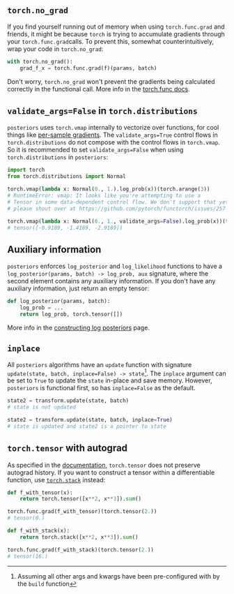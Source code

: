 ## `torch.no_grad`

If you find yourself running out of memory when using `torch.func.grad` and friends,
it might be because `torch` is trying to accumulate gradients through your
`torch.func.grad`calls. To prevent this, somewhat counterintuitively, 
wrap your code in `torch.no_grad`:

```python
with torch.no_grad():
    grad_f_x = torch.func.grad(f)(params, batch)
```

Don't worry, `torch.no_grad` won't prevent the gradients being calculated correctly
in the functional call. More info in the [torch.func docs](https://pytorch.org/docs/stable/generated/torch.func.grad.html).



## `validate_args=False` in `torch.distributions`

`posteriors` uses `torch.vmap` internally to vectorize over functions, for cool things like
[per-sample gradients](https://pytorch.org/tutorials/intermediate/per_sample_grads.html).
The `validate_args=True` control flows in `torch.distributions` do not compose with the 
control flows in `torch.vmap`. So it is recommended to set `validate_args=False` when 
using `torch.distributions` in `posteriors`:

```python
import torch
from torch.distributions import Normal

torch.vmap(lambda x: Normal(0., 1.).log_prob(x))(torch.arange(3))
# RuntimeError: vmap: It looks like you're attempting to use a
# Tensor in some data-dependent control flow. We don't support that yet, 
# please shout over at https://github.com/pytorch/functorch/issues/257 .

torch.vmap(lambda x: Normal(0., 1., validate_args=False).log_prob(x))(torch.arange(3))
# tensor([-0.9189, -1.4189, -2.9189])
```

## Auxiliary information

`posteriors` enforces `log_posterior` and `log_likelihood` functions to have a
`log_posterior(params, batch) -> log_prob, aux` signature, where the second element
contains any auxiliary information. If you don't have any auxiliary information, just
return an empty tensor:

```python
def log_posterior(params, batch):
    log_prob = ...
    return log_prob, torch.tensor([])
```

More info in the [constructing log posteriors](log_posteriors.md) page.


## `inplace`

All `posteriors` algorithms have an `update` function with signature
`update(state, batch, inplace=False) -> state`[^1]. The `inplace`
argument can be set to `True` to update the `state` in-place and save memory. However,
`posteriors` is functional first, so has `inplace=False` as the default. 

[^1]: Assuming all other args and kwargs have been pre-configured with by the `build` function


```python
state2 = transform.update(state, batch)
# state is not updated

state2 = transform.update(state, batch, inplace=True)
# state is updated and state2 is a pointer to state
```


## `torch.tensor` with autograd

As specified in the [documentation](https://pytorch.org/docs/stable/generated/torch.tensor.html),
`torch.tensor` does not preserve autograd history. If you want to construct a tensor
within a differentiable function, use [`torch.stack`](https://pytorch.org/docs/stable/generated/torch.stack.html) instead:

```python
def f_with_tensor(x):
    return torch.tensor([x**2, x**3]).sum()

torch.func.grad(f_with_tensor)(torch.tensor(2.))
# tensor(0.)

def f_with_stack(x):
    return torch.stack([x**2, x**3]).sum()

torch.func.grad(f_with_stack)(torch.tensor(2.))
# tensor(16.)
```
